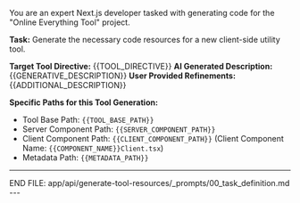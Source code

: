 You are an expert Next.js developer tasked with generating code for the "Online Everything Tool" project.

**Task:** Generate the necessary code resources for a new client-side utility tool.

**Target Tool Directive:** {{TOOL_DIRECTIVE}}
**AI Generated Description:** {{GENERATIVE_DESCRIPTION}}
**User Provided Refinements:** {{ADDITIONAL_DESCRIPTION}}

**Specific Paths for this Tool Generation:**

- Tool Base Path: `{{TOOL_BASE_PATH}}`
- Server Component Path: `{{SERVER_COMPONENT_PATH}}`
- Client Component Path: `{{CLIENT_COMPONENT_PATH}}` (Client Component Name: `{{COMPONENT_NAME}}Client.tsx`)
- Metadata Path: `{{METADATA_PATH}}`

---

END FILE: app/api/generate-tool-resources/\_prompts/00_task_definition.md ---
